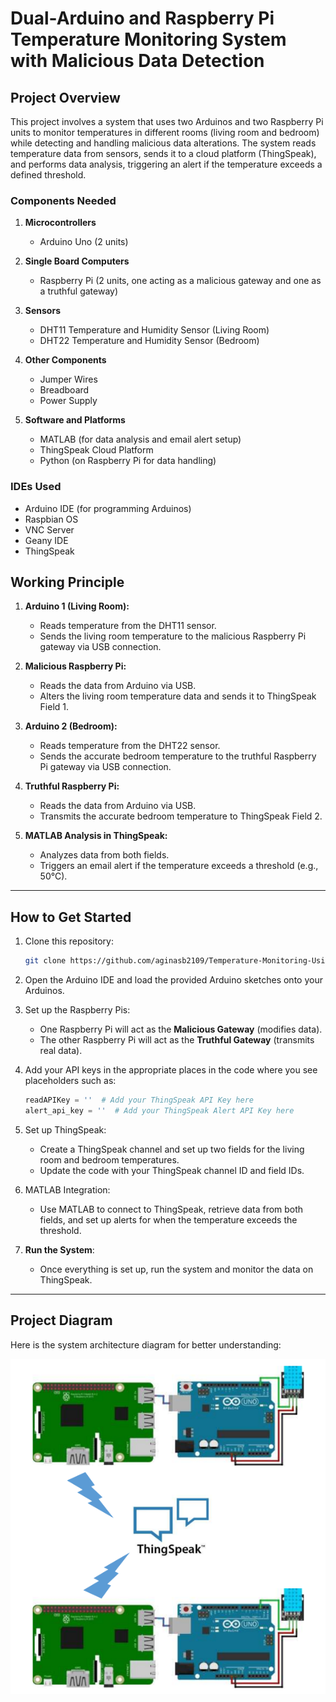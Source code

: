
# Dual-Arduino and Raspberry Pi Temperature Monitoring System with Malicious Data Detection

## Project Overview
This project involves a system that uses two Arduinos and two Raspberry Pi units to monitor temperatures in different rooms (living room and bedroom) while detecting and handling malicious data alterations. The system reads temperature data from sensors, sends it to a cloud platform (ThingSpeak), and performs data analysis, triggering an alert if the temperature exceeds a defined threshold.

### Components Needed
1. **Microcontrollers**
   - Arduino Uno (2 units)
   
2. **Single Board Computers**
   - Raspberry Pi (2 units, one acting as a malicious gateway and one as a truthful gateway)
   
3. **Sensors**
   - DHT11 Temperature and Humidity Sensor (Living Room)
   - DHT22 Temperature and Humidity Sensor (Bedroom)
   
4. **Other Components**
   - Jumper Wires
   - Breadboard
   - Power Supply

5. **Software and Platforms**
   - MATLAB (for data analysis and email alert setup)
   - ThingSpeak Cloud Platform
   - Python (on Raspberry Pi for data handling)

### IDEs Used
- Arduino IDE (for programming Arduinos)
- Raspbian OS
- VNC Server
- Geany IDE
- ThingSpeak

## Working Principle

1. **Arduino 1 (Living Room):**
   - Reads temperature from the DHT11 sensor.
   - Sends the living room temperature to the malicious Raspberry Pi gateway via USB connection.

2. **Malicious Raspberry Pi:**
   - Reads the data from Arduino via USB.
   - Alters the living room temperature data and sends it to ThingSpeak Field 1.

3. **Arduino 2 (Bedroom):**
   - Reads temperature from the DHT22 sensor.
   - Sends the accurate bedroom temperature to the truthful Raspberry Pi gateway via USB connection.

4. **Truthful Raspberry Pi:**
   - Reads the data from Arduino via USB.
   - Transmits the accurate bedroom temperature to ThingSpeak Field 2.

5. **MATLAB Analysis in ThingSpeak:**
   - Analyzes data from both fields.
   - Triggers an email alert if the temperature exceeds a threshold (e.g., 50°C).

---

## How to Get Started

1. Clone this repository:
   ```bash
   git clone https://github.com/aginasb2109/Temperature-Monitoring-Using-Arduino-and-Raspberrypi-Gateway-with-Malicious-Detection.git
   ```

2. Open the Arduino IDE and load the provided Arduino sketches onto your Arduinos.

3. Set up the Raspberry Pis:
   - One Raspberry Pi will act as the **Malicious Gateway** (modifies data).
   - The other Raspberry Pi will act as the **Truthful Gateway** (transmits real data).

4. Add your API keys in the appropriate places in the code where you see placeholders such as:
   ```python
   readAPIKey = ''  # Add your ThingSpeak API Key here
   alert_api_key = ''  # Add your ThingSpeak Alert API Key here
   ```

5. Set up ThingSpeak:
   - Create a ThingSpeak channel and set up two fields for the living room and bedroom temperatures.
   - Update the code with your ThingSpeak channel ID and field IDs.

6. MATLAB Integration:
   - Use MATLAB to connect to ThingSpeak, retrieve data from both fields, and set up alerts for when the temperature exceeds the threshold.

7. **Run the System**:
   - Once everything is set up, run the system and monitor the data on ThingSpeak.

---


## Project Diagram

Here is the system architecture diagram for better understanding:

![Project Diagram](Diagram.png)




